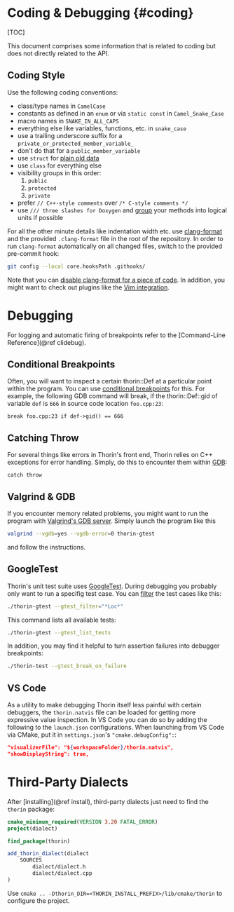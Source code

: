 # Coding & Debugging {#coding}

[TOC]

This document comprises some information that is related to coding but does not directly related to the API.

## Coding Style

Use the following coding conventions:
* class/type names in `CamelCase`
* constants as defined in an `enum` or via `static const` in `Camel_Snake_Case`
* macro names in `SNAKE_IN_ALL_CAPS`
* everything else like variables, functions, etc. in `snake_case`
* use a trailing underscore suffix for a `private_or_protected_member_variable_`
* don't do that for a `public_member_variable`
* use `struct` for [plain old data](https://en.cppreference.com/w/cpp/named_req/PODType)
* use `class` for everything else
* visibility groups in this order:
    1. `public`
    2. `protected`
    3. `private`
* prefer `// C++-style comments` over `/* C-style comments */`
* use `/// three slashes for Doxygen` and [group](https://www.doxygen.nl/manual/grouping.html) your methods into logical units if possible

For all the other minute details like indentation width etc. use [clang-format](https://clang.llvm.org/docs/ClangFormat.html) and the provided `.clang-format` file in the root of the repository.
In order to run `clang-format` automatically on all changed files, switch to the provided pre-commit hook:
```sh
git config --local core.hooksPath .githooks/
```
Note that you can [disable clang-format for a piece of code](https://clang.llvm.org/docs/ClangFormatStyleOptions.html#disabling-formatting-on-a-piece-of-code).
In addition, you might want to check out plugins like the [Vim integration](https://clang.llvm.org/docs/ClangFormat.html#vim-integration).

# Debugging

For logging and automatic firing of breakpoints refer to the [Command-Line Reference](@ref clidebug).

## Conditional Breakpoints

Often, you will want to inspect a certain thorin::Def at a particular point within the program.
You can use [conditional breakpoints](https://ftp.gnu.org/old-gnu/Manuals/gdb/html_node/gdb_33.html) for this.
For example, the following GDB command will break, if the thorin::Def::gid of variable `def` is `666` in source code location `foo.cpp:23`:
```gdb
break foo.cpp:23 if def->gid() == 666
```

## Catching Throw

For several things like errors in Thorin's front end, Thorin relies on C++ exceptions for error handling.
Simply, do this to encounter them within [GDB](https://ftp.gnu.org/old-gnu/Manuals/gdb/html_node/gdb_30.html):
```gdb
catch throw
```

## Valgrind & GDB

If you encounter memory related problems, you might want to run the program with [Valgrind's GDB server](https://valgrind.org/docs/manual/manual-core-adv.html).
Simply launch the program like this
```sh
valgrind --vgdb=yes --vgdb-error=0 thorin-gtest
```
and follow the instructions.

## GoogleTest

Thorin's unit test suite uses [GoogleTest](https://google.github.io/googletest/).
During debugging you probably only want to run a specifig test case.
You can [filter](https://github.com/google/googletest/blob/main/docs/advanced.md#running-a-subset-of-the-tests) the test cases like this:
```sh
./thorin-gtest --gtest_filter="*Loc*"
```
This command lists all available tests:
```sh
./thorin-gtest --gtest_list_tests
```
In addition, you may find it helpful to turn assertion failures into debugger breakpoints:
```sh
./thorin-test --gtest_break_on_failure
```

## VS Code

As a utility to make debugging Thorin itself less painful with certain debuggers, the `thorin.natvis` file can be loaded for getting more expressive value inspection.
In VS Code you can do so by adding the following to the `launch.json` configurations. When launching from VS Code via CMake, put it in `settings.json`'s `"cmake.debugConfig":`:
```json
"visualizerFile": "${workspaceFolder}/thorin.natvis",
"showDisplayString": true,
```

# Third-Party Dialects

After [installing](@ref install), third-party dialects just need to find the `thorin` package:
```cmake
cmake_minimum_required(VERSION 3.20 FATAL_ERROR)
project(dialect)

find_package(thorin)

add_thorin_dialect(dialect
    SOURCES
        dialect/dialect.h
        dialect/dialect.cpp
)
```
Use `cmake .. -Dthorin_DIR=<THORIN_INSTALL_PREFIX>/lib/cmake/thorin` to configure the project.
